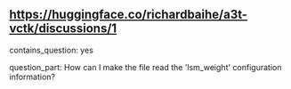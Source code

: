 ## https://huggingface.co/richardbaihe/a3t-vctk/discussions/1

contains_question: yes

question_part: How can I make the file read the 'lsm_weight' configuration information?